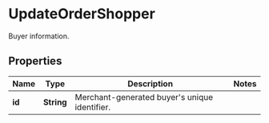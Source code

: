 

# UpdateOrderShopper

Buyer information.

## Properties

| Name | Type | Description | Notes |
|------------ | ------------- | ------------- | -------------|
|**id** | **String** | Merchant-generated buyer&#39;s unique identifier. |  |



